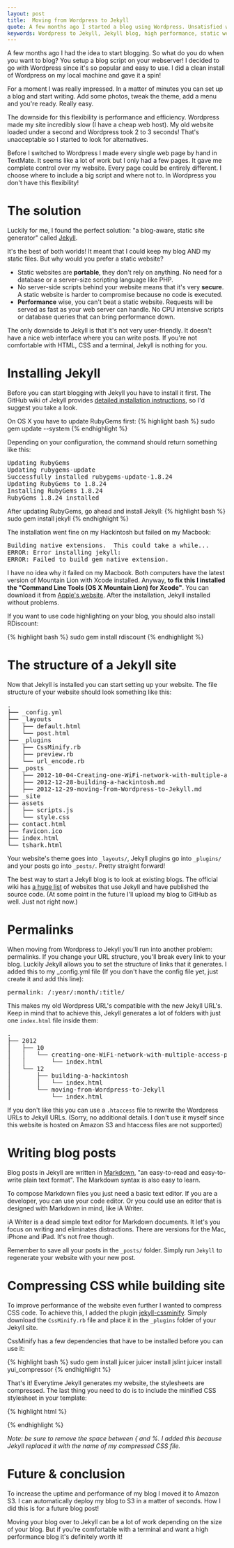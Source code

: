 ```yaml
---
layout: post
title:  Moving from Wordpress to Jekyll
quote: A few months ago I started a blog using Wordpress. Unsatisfied with the performance, I moved my blog over to Jekyll, a blog-aware static site generator.
keywords: Wordpress to Jekyll, Jekyll blog, high performance, static website, static blog
---
```


A few months ago I had the idea to start blogging. So what do you do when you want to blog? You setup a blog script on your webserver! I decided to go with Wordpress since it's so popular and easy to use. I did a clean install of Wordpress on my local machine and gave it a spin!

For a moment I was really impressed. In a matter of minutes you can set up a blog and start writing. Add some photos, tweak the theme, add a menu and you're ready. Really easy.

The downside for this flexibility is performance and efficiency. Wordpress made my site incredibly slow (I have a cheap web host). My old website loaded under a second and Wordpress took 2 to 3 seconds! That's unacceptable so I started to look for alternatives.
<!--more-->

Before I switched to Wordpress I made every single web page by hand in TextMate. It seems like a lot of work but I only had a few pages. It gave me complete control over my website. Every page could be entirely different. I choose where to include a big script and where not to. In Wordpress you don't have this flexibility!

# The solution
Luckily for me, I found the perfect solution: "a blog-aware, static site generator" called [Jekyll](https://github.com/mojombo/jekyll).

It's the best of both worlds! It meant that I could keep my blog AND my static files. But why would you prefer a static website?

* Static websites are **portable**, they don't rely on anything. No need for a database or a server-size scripting language like PHP.
* No server-side scripts behind your website means that it's very **secure**. A static website is harder to compromise because no code is executed.
* **Performance** wise, you can't beat a static website. Requests will be served as fast as your web server can handle. No CPU intensive scripts or database queries that can bring performance down.

The only downside to Jekyll is that it's not very user-friendly. It doesn't have a nice web interface where you can write posts. If you're not comfortable with HTML, CSS and a terminal, Jekyll is nothing for you.

# Installing Jekyll
Before you can start blogging with Jekyll you have to install it first. The GitHub wiki of Jekyll provides [detailed installation instructions](https://github.com/mojombo/jekyll/wiki/install), so I'd suggest you take a look. 

On OS X you have to update RubyGems first:
{% highlight bash %}
sudo gem update --system
{% endhighlight %}

Depending on your configuration, the command should return something like this:

<pre>
Updating RubyGems
Updating rubygems-update
Successfully installed rubygems-update-1.8.24
Updating RubyGems to 1.8.24
Installing RubyGems 1.8.24
RubyGems 1.8.24 installed
</pre>

After updating RubyGems, go ahead and install Jekyll:
{% highlight bash %}
sudo gem install jekyll
{% endhighlight %}

The installation went fine on my Hackintosh but failed on my Macbook:
<pre>
Building native extensions.  This could take a while...
ERROR: Error installing jekyll:
ERROR: Failed to build gem native extension.
</pre>

I have no idea why it failed on my Macbook. Both computers have the latest version of Mountain Lion with Xcode installed. Anyway, **to fix this I installed the "Command Line Tools (OS X Mountain Lion) for Xcode"**. You can download it from [Apple's website](https://developer.apple.com/downloads/index.action). After the installation, Jekyll installed without problems.

If you want to use code highlighting on your blog, you should also install RDiscount:

{% highlight bash %}
sudo gem install rdiscount
{% endhighlight %}

# The structure of a Jekyll site
Now that Jekyll is installed you can start setting up your website. The file structure of your website should look something like this:

<pre>
.
├── _config.yml
├── _layouts
│   ├── default.html
│   └── post.html
├── _plugins
│   ├── CssMinify.rb
│   ├── preview.rb
│   └── url_encode.rb
├── _posts
│   ├── 2012-10-04-Creating-one-WiFi-network-with-multiple-access-points.md
│   ├── 2012-12-28-building-a-hackintosh.md
│   ├── 2012-12-29-moving-from-Wordpress-to-Jekyll.md
├── _site
├── assets
│   ├── scripts.js
│   └── style.css
├── contact.html
├── favicon.ico
├── index.html
└── tshark.html
</pre>

Your website's theme goes into ``_layouts/``, Jekyll plugins go into ``_plugins/`` and your posts go into ``_posts/``. Pretty straight forward!

The best way to start a Jekyll blog is to look at existing blogs. The official wiki has [a huge list](https://github.com/mojombo/jekyll/wiki/Sites) of websites that use Jekyll and have published the source code. (At some point in the future I'll upload my blog to GitHub as well. Just not right now.)

# Permalinks
When moving from Wordpress to Jekyll you'll run into another problem: permalinks. If you change your URL structure, you'll break every link to your blog. Luckily Jekyll allows you to set the structure of links that it generates. I added this to my _config.yml file (If you don't have the config file yet, just create it and add this line):
<pre>
permalink: /:year/:month/:title/
</pre>

This makes my old Wordpress URL's compatible with the new Jekyll URL's. Keep in mind that to achieve this, Jekyll generates a lot of folders with just one ``index.html`` file inside them:
<pre>
.
├── 2012
│   ├── 10
│   │   └── creating-one-WiFi-network-with-multiple-access-points
│   │       └── index.html
│   └── 12
│       ├── building-a-hackintosh
│       │   └── index.html
│       └── moving-from-Wordpress-to-Jekyll
│           └── index.html
</pre>

If you don't like this you can use a ``.htaccess`` file to rewrite the Wordpress URLs to Jekyll URLs. (Sorry, no additional details. I don't use it myself since this website is hosted on Amazon S3 and htaccess files are not supported)

# Writing blog posts
Blog posts in Jekyll are written in [Markdown](http://daringfireball.net/projects/markdown/), "an easy-to-read and easy-to-write plain text format". The Markdown syntax is also easy to learn.

To compose Markdown files you just need a basic text editor. If you are a developer, you can use your code editor. Or you could use an editor that is designed with Markdown in mind, like iA Writer.

iA Writer is a dead simple text editor for Markdown documents. It let's you focus on writing and eliminates distractions. There are versions for the Mac, iPhone and iPad. It's not free though.

Remember to save all your posts in the ``_posts/`` folder. Simply run ``Jekyll`` to regenerate your website with your new post.

# Compressing CSS while building site
To improve performance of the website even further I wanted to compress CSS code. To achieve this, I added the plugin [jekyll-cssminify](https://github.com/donaldducky/jekyll-cssminify). Simply download the ``CssMinify.rb`` file and place it in the ``_plugins`` folder of your Jekyll site.

CssMinify has a few dependencies that have to be installed before you can use it:

{% highlight bash %}
sudo gem install juicer
juicer install jslint
juicer install yui_compressor
{% endhighlight %}

That's it! Everytime Jekyll generates my website, the stylesheets are compressed. The last thing you need to do is to include the minified CSS stylesheet in your template:

{% highlight html %}
<link rel="stylesheet" type="text/css" href="{ % minified_css_file %}">
{% endhighlight %}

*Note: be sure to remove the space between { and %. I added this because Jekyll replaced it with the name of my compressed CSS file.*


# Future & conclusion
To increase the uptime and performance of my blog I moved it to Amazon S3. I can automatically deploy my blog to S3 in a matter of seconds. How I did this is for a future blog post!

Moving your blog over to Jekyll can be a lot of work depending on the size of your blog. But if you're comfortable with a terminal and want a high performance blog it's definitely worth it!